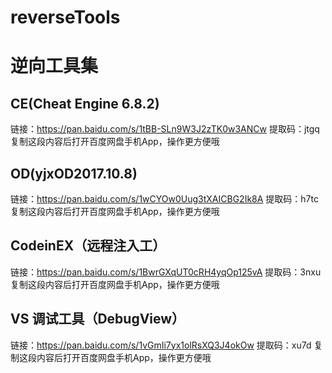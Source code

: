 # reverseTools
# 逆向工具集

## CE(Cheat Engine 6.8.2)
链接：https://pan.baidu.com/s/1tBB-SLn9W3J2zTK0w3ANCw 
提取码：jtgq 
复制这段内容后打开百度网盘手机App，操作更方便哦

## OD(yjxOD2017.10.8)
链接：https://pan.baidu.com/s/1wCYOw0Uug3tXAICBG2Ik8A 
提取码：h7tc 
复制这段内容后打开百度网盘手机App，操作更方便哦

## CodeinEX（远程注入工）
链接：https://pan.baidu.com/s/1BwrGXqUT0cRH4yqOp125vA 
提取码：3nxu 
复制这段内容后打开百度网盘手机App，操作更方便哦

## VS 调试工具（DebugView）
链接：https://pan.baidu.com/s/1vGmIi7yx1olRsXQ3J4okOw 
提取码：xu7d 
复制这段内容后打开百度网盘手机App，操作更方便哦

